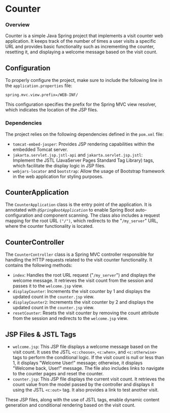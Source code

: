 # Counter

### Overview

Counter is a simple Java Spring project that implements a visit counter web application. It keeps track of the number of times a user visits a specific URL and provides basic functionality such as incrementing the counter, resetting it, and displaying a welcome message based on the visit count.

## Configuration

To properly configure the project, make sure to include the following line in the `application.properties` file:

```
spring.mvc.view.prefix=/WEB-INF/
```

This configuration specifies the prefix for the Spring MVC view resolver, which indicates the location of the JSP files.

### Dependencies

The project relies on the following dependencies defined in the `pom.xml` file:

- `tomcat-embed-jasper`: Provides JSP rendering capabilities within the embedded Tomcat server.
- `jakarta.servlet.jsp.jstl-api` and `jakarta.servlet.jsp.jstl`: Implement the JSTL (JavaServer Pages Standard Tag Library) tags, which facilitate the display logic in JSP files.
- `webjars-locator` and `bootstrap`: Allow the usage of Bootstrap framework in the web application for styling purposes.

## **CounterApplication**

The `CounterApplication` class is the entry point of the application. It is annotated with _`@SpringBootApplication`_ to enable Spring Boot auto-configuration and component scanning. The class also includes a request mapping for the root URL `("/")`, which redirects to the "`/my_server`" URL, where the counter functionality is located.

## **CounterController**

The `CounterController` class is a Spring MVC controller responsible for handling the HTTP requests related to the visit counter functionality. It contains the following methods:

- `index`: Handles the root URL request ("`/my_server`") and displays the welcome message. It retrieves the visit count from the session and passes it to the `welcome.jsp` view.
- `displayCounter`: Increments the visit counter by 1 and displays the updated count in the `counter.jsp` view.
- `displayCounter2`: Increments the visit counter by 2 and displays the updated count in the `counter.jsp` view.
- `resetCounter`: Resets the visit counter by removing the count attribute from the session and redirects to the `welcome.jsp` view.

## **JSP Files** & **JSTL Tags**

- `welcome.jsp`: This JSP file displays a welcome message based on the visit count. It uses the JSTL `<c:choose>`, `<c:when>`, and `<c:otherwise>` tags to perform the conditional logic. If the visit count is null or less than 1, it displays "Welcome User!" message; otherwise, it displays "Welcome back, User!" message. The file also includes links to navigate to the counter pages and reset the counter.
- `counter.jsp`: This JSP file displays the current visit count. It retrieves the count value from the model passed by the controller and displays it using the JSTL `<c:out>` tag. It also provides a link to test another visit.

These JSP files, along with the use of JSTL tags, enable dynamic content generation and conditional rendering based on the visit count.